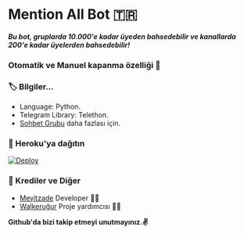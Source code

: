 # Mention All Bot 🇹🇷
_**Bu bot, gruplarda 10.000'e kadar üyeden bahsedebilir ve kanallarda 200'e kadar üyelerden bahsedebilir!**_
### Otomatik ve Manuel kapanma özelliği 🤗

### 🏷 Bilgiler... 
- Language: Python.
- Telegram Library: Telethon.
- [Sohbet Grubu](https://t.me/HirasetTR) daha fazlası için. 

### 🚀 Heroku'ya dağıtın
[![Deploy](https://www.herokucdn.com/deploy/button.svg)](https://heroku.com/deploy?template=https://github.com/01-Meyitzade-01/DeezerTagger)

### 🎯 Krediler ve Diğer
- [Meyitzade](https://github.com/01-Meyitzade-01) Developer 👨‍💻
- [Walkeruğur](https://t.me/Ugurwalkers) Proje yardımcısı 👨‍💻

**Github'da bizi takip etmeyi unutmayınız.✌️**
